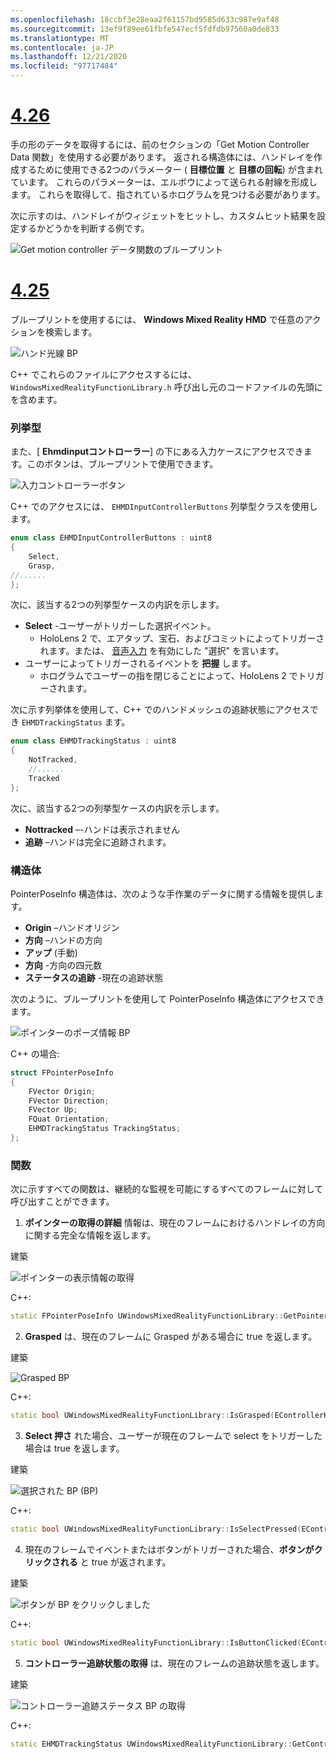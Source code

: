 ```yaml
---
ms.openlocfilehash: 18ccbf3e28eaa2f61157bd9585d633c987e9af48
ms.sourcegitcommit: 13ef9f89ee61fbfe547ecf5fdfdb97560a0de833
ms.translationtype: MT
ms.contentlocale: ja-JP
ms.lasthandoff: 12/21/2020
ms.locfileid: "97717484"
---
```

# <a name="426"></a>[4.26](#tab/426)

手の形のデータを取得するには、前のセクションの「Get Motion Controller Data 関数」を使用する必要があります。 返される構造体には、ハンドレイを作成するために使用できる2つのパラメーター ( **目標位置** と **目標の回転**) が含まれています。 これらのパラメーターは、エルボウによって送られる射線を形成します。 これらを取得して、指されているホログラムを見つける必要があります。

次に示すのは、ハンドレイがウィジェットをヒットし、カスタムヒット結果を設定するかどうかを判断する例です。

![Get motion controller データ関数のブループリント](../images/unreal-hand-tracking-img-04.png) 

# <a name="425"></a>[4.25](#tab/425)

ブループリントを使用するには、 **Windows Mixed Reality HMD** で任意のアクションを検索します。

![ハンド光線 BP](../images/unreal/hand-rays-bp.png)

C++ でこれらのファイルにアクセスするには、 `WindowsMixedRealityFunctionLibrary.h` 呼び出し元のコードファイルの先頭にを含めます。

### <a name="enum"></a>列挙型

また、[ **Ehmdinputコントローラー**] の下にある入力ケースにアクセスできます。このボタンは、ブループリントで使用できます。

![入力コントローラーボタン](../images/unreal/input-controller-buttons.png)

C++ でのアクセスには、 `EHMDInputControllerButtons` 列挙型クラスを使用します。
```cpp
enum class EHMDInputControllerButtons : uint8
{
    Select,
    Grasp,
//......
};
```

次に、該当する2つの列挙型ケースの内訳を示します。

* **Select** -ユーザーがトリガーした選択イベント。
    * HoloLens 2 で、エアタップ、宝石、およびコミットによってトリガーされます。または、 [音声入力](../unreal-voice-input.md) を有効にした "選択" を言います。
* ユーザーによってトリガーされるイベントを **把握** します。
    * ホログラムでユーザーの指を閉じることによって、HoloLens 2 でトリガーされます。

次に示す列挙体を使用して、C++ でのハンドメッシュの追跡状態にアクセスでき `EHMDTrackingStatus` ます。

```cpp
enum class EHMDTrackingStatus : uint8
{
    NotTracked,
    //......
    Tracked
};
```

次に、該当する2つの列挙型ケースの内訳を示します。

* **Nottracked** –-ハンドは表示されません
* **追跡** –ハンドは完全に追跡されます。

### <a name="struct"></a>構造体

PointerPoseInfo 構造体は、次のような手作業のデータに関する情報を提供します。

* **Origin** –ハンドオリジン
* **方向** –ハンドの方向
* **アップ** (手動)
* **方向** -方向の四元数
* **ステータスの追跡** -現在の追跡状態

次のように、ブループリントを使用して PointerPoseInfo 構造体にアクセスできます。

![ポインターのポーズ情報 BP](../images/unreal/pointer-pose-info-bp.png)

C++ の場合:

```cpp
struct FPointerPoseInfo
{
    FVector Origin;
    FVector Direction;
    FVector Up;
    FQuat Orientation;
    EHMDTrackingStatus TrackingStatus;
};
```

### <a name="functions"></a>関数

次に示すすべての関数は、継続的な監視を可能にするすべてのフレームに対して呼び出すことができます。

1. **ポインターの取得の詳細** 情報は、現在のフレームにおけるハンドレイの方向に関する完全な情報を返します。

建築

![ポインターの表示情報の取得](../images/unreal/get-pointer-pose-info.png)

C++:
```cpp
static FPointerPoseInfo UWindowsMixedRealityFunctionLibrary::GetPointerPoseInfo(EControllerHand hand);
```

2. **Grasped** は、現在のフレームに Grasped がある場合に true を返します。

建築

![Grasped BP](../images/unreal/is-grasped-bp.png)

C++:
```cpp
static bool UWindowsMixedRealityFunctionLibrary::IsGrasped(EControllerHand hand);
```

3. **Select 押さ** れた場合、ユーザーが現在のフレームで select をトリガーした場合は true を返します。

建築

![選択された BP (BP)](../images/unreal/is-select-pressed-bp.png)

C++:
```cpp
static bool UWindowsMixedRealityFunctionLibrary::IsSelectPressed(EControllerHand hand);
```

4. 現在のフレームでイベントまたはボタンがトリガーされた場合、**ボタンがクリックされる** と true が返されます。

建築

![ボタンが BP をクリックしました](../images/unreal/is-button-clicked-bp.png)

C++:
```cpp
static bool UWindowsMixedRealityFunctionLibrary::IsButtonClicked(EControllerHand hand, EHMDInputControllerButtons button);
```

5. **コントローラー追跡状態の取得** は、現在のフレームの追跡状態を返します。

建築

![コントローラー追跡ステータス BP の取得](../images/unreal/get-controller-tracking-status-bp.png)

C++:
```cpp
static EHMDTrackingStatus UWindowsMixedRealityFunctionLibrary::GetControllerTrackingStatus(EControllerHand hand);
```